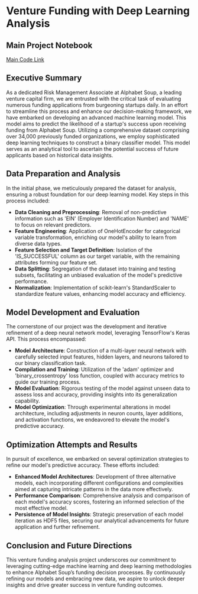 # Venture Funding with Deep Learning Analysis

## Main Project Notebook
[Main Code Link](https://github.com/jancichocki/Module_13_Challenge/blob/main/venture_funding_with_deep_learning.ipynb)

## Executive Summary
As a dedicated Risk Management Associate at Alphabet Soup, a leading venture capital firm, we are entrusted with the critical task of evaluating numerous funding applications from burgeoning startups daily. In an effort to streamline this process and enhance our decision-making framework, we have embarked on developing an advanced machine learning model. This model aims to predict the likelihood of a startup's success upon receiving funding from Alphabet Soup. Utilizing a comprehensive dataset comprising over 34,000 previously funded organizations, we employ sophisticated deep learning techniques to construct a binary classifier model. This model serves as an analytical tool to ascertain the potential success of future applicants based on historical data insights.

## Data Preparation and Analysis
In the initial phase, we meticulously prepared the dataset for analysis, ensuring a robust foundation for our deep learning model. Key steps in this process included:

- **Data Cleaning and Preprocessing**: Removal of non-predictive information such as 'EIN' (Employer Identification Number) and 'NAME' to focus on relevant predictors.
- **Feature Engineering**: Application of OneHotEncoder for categorical variable transformation, enriching our model's ability to learn from diverse data types.
- **Feature Selection and Target Definition**: Isolation of the 'IS_SUCCESSFUL' column as our target variable, with the remaining attributes forming our feature set.
- **Data Splitting**: Segregation of the dataset into training and testing subsets, facilitating an unbiased evaluation of the model's predictive performance.
- **Normalization**: Implementation of scikit-learn's StandardScaler to standardize feature values, enhancing model accuracy and efficiency.

## Model Development and Evaluation
The cornerstone of our project was the development and iterative refinement of a deep neural network model, leveraging TensorFlow's Keras API. This process encompassed:

- **Model Architecture**: Construction of a multi-layer neural network with carefully selected input features, hidden layers, and neurons tailored to our binary classification task.
- **Compilation and Training**: Utilization of the 'adam' optimizer and 'binary_crossentropy' loss function, coupled with accuracy metrics to guide our training process.
- **Model Evaluation**: Rigorous testing of the model against unseen data to assess loss and accuracy, providing insights into its generalization capability.
- **Model Optimization**: Through experimental alterations in model architecture, including adjustments in neuron counts, layer additions, and activation functions, we endeavored to elevate the model's predictive accuracy.

## Optimization Attempts and Results
In pursuit of excellence, we embarked on several optimization strategies to refine our model's predictive accuracy. These efforts included:

- **Enhanced Model Architectures**: Development of three alternative models, each incorporating different configurations and complexities aimed at capturing intricate patterns in the data more effectively.
- **Performance Comparison**: Comprehensive analysis and comparison of each model's accuracy scores, fostering an informed selection of the most effective model.
- **Persistence of Model Insights**: Strategic preservation of each model iteration as HDF5 files, securing our analytical advancements for future application and further refinement.

## Conclusion and Future Directions
This venture funding analysis project underscores our commitment to leveraging cutting-edge machine learning and deep learning methodologies to enhance Alphabet Soup’s funding decision processes. By continuously refining our models and embracing new data, we aspire to unlock deeper insights and drive greater success in venture funding outcomes.
